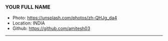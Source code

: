 ### YOUR FULL NAME

- Photo: https://unsplash.com/photos/zh-QHJg_da4
- Location: INDIA
- Github: https://github.com/amitesh03

***
